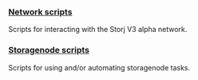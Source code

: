 ### [Network scripts](network)

Scripts for interacting with the Storj V3 alpha network.

### [Storagenode scripts](storagenode)
Scripts for using and/or automating storagenode tasks.
